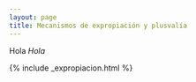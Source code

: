 ```yaml
---
layout: page
title: Mecanismos de expropiación y plusvalía
---
```


Hola
*Hola*


{% include _expropiacion.html %}
